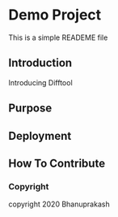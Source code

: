 # Demo Project
This is a simple READEME file 
## Introduction
Introducing Difftool
## Purpose
## Deployment
## How To Contribute
### Copyright
copyright 2020 Bhanuprakash
